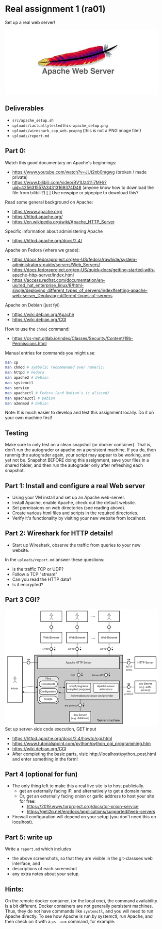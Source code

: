 # Real assignment 1 (ra01)
Set up a real web server!

![./images/apache.jpg](./images/apache.jpg)

## Deliverables
* `src/apache_setup.sh`
* `uploads/iactuallytestedthis-apache_setup.png`
* `uploads/wireshark_cap_web.pcapng` (this is not a PNG image file!)
* `uploads/report.md`

## Part 0: 
Watch this good documentary on Apache's beginnings:
* https://www.youtube.com/watch?v=JUt2nb0mgwg (broken / made private)
* https://www.bilibili.com/video/BV1Uz411i7MH/?uid=425631557A34313169374D48 (anyone know how to download the file from bilibili?)
[ ] Use newpipe or pipepipe to download this?

Read some general background on Apache:
* https://www.apache.org/
* https://httpd.apache.org/
* https://en.wikipedia.org/wiki/Apache_HTTP_Server

Specific information about administering Apache
* https://httpd.apache.org/docs/2.4/

Apache on Fedora (where we grade):
* https://docs.fedoraproject.org/en-US/fedora/rawhide/system-administrators-guide/servers/Web_Servers/
* https://docs.fedoraproject.org/en-US/quick-docs/getting-started-with-apache-http-server/index.html
* https://access.redhat.com/documentation/en-us/red_hat_enterprise_linux/8/html-single/deploying_different_types_of_servers/index#setting-apache-web-server_Deploying-different-types-of-servers

Apache on Debian (just fyi)
* https://wiki.debian.org/Apache
* https://wiki.debian.org/CGI

How to use the `chmod` command:
* https://cs-mst.gitlab.io/index/Classes/Security/Content/19b-Permissions.html

Manual entries for commands you might use:
```bash
man cp
man chmod # symbolic recommended over numeric!
man httpd # Fedora
man apache2 # Debian
man systemctl
man service
man apachectl # Fedora (and Debian's is aliased)
man apache2ctl # Debian
man a2enmod # Debian
```

Note: 
It is much easier to develop and test this assignment locally.
Do it on your own machine first!

## Testing
Make sure to only test on a clean snapshot (or docker container).
That is, don't run the autograder or apache on a persistent machine.
If you do, then runnnig the autograder again, 
your script may appear to be working, and yet not be.
Snapshot BEFORE doing this assignment,
save your files in a shared folder,
and then run the autograder only after refreshing each snapshot.

## Part 1: Install and configure a real Web server
* Using your VM install and set up an Apache web-server.
* Install Apache, enable Apache, check out the default website.
* Set permissions on web directories (see reading above).
* Create various html files and scripts in the required directories.
* Verify it's functionality by visiting your new website from localhost.

## Part 2: Wireshark for HTTP details!
* Start up Wireshark, observe the traffic from queries to your new website.

In the `uploads/report.md` answer these questions:
* Is the traffic TCP or UDP?
* Follow a TCP "stream"
* Can you read the HTTP data?
* Is it encrypted?

## Part 3 CGI?
![./images/apache_arch.gif](./images/apache_arch.gif)
Set up server-side code execution, GET input
* https://httpd.apache.org/docs/2.4/howto/cgi.html
* https://www.tutorialspoint.com/python/python_cgi_programming.htm
* https://wiki.debian.org/CGI
* After completing the basic parts, visit: http://localhost/python_post.html and enter something in the form!

## Part 4 (optional for fun)
* The only thing left to make this a real live site is to host publicially.
    * get an externally facing IP, and alternatively to get a domain name.
    * Or, get an externally facing onion or garlic address to host your site for free: 
        * https://2019.www.torproject.org/docs/tor-onion-service
        * https://geti2p.net/en/docs/applications/supported#web-servers
* Firewall configuration will depend on your setup (you don't need this on localhost).

## Part 5: write up
Write a `report.md` which includes
* the above screenshots, so that they are visible in the git-classses web interface, and 
* descriptions of each screenshot
* any extra notes about your setup.

## Hints:
On the remote docker container, (or the local one),
the command availability is a bit different.
Docker containers are not generally persistent machines.
Thus, they do not have commands like `systemctl`,
and you will need to run Apache directly.
To see how Apache is run by systemctl,
run Apache, and then check on it with a `ps -aux` command,
for example.
